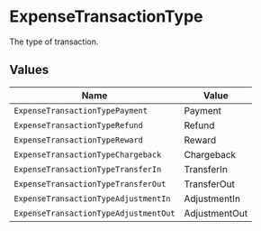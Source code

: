 # ExpenseTransactionType

The type of transaction.


## Values

| Name                                  | Value                                 |
| ------------------------------------- | ------------------------------------- |
| `ExpenseTransactionTypePayment`       | Payment                               |
| `ExpenseTransactionTypeRefund`        | Refund                                |
| `ExpenseTransactionTypeReward`        | Reward                                |
| `ExpenseTransactionTypeChargeback`    | Chargeback                            |
| `ExpenseTransactionTypeTransferIn`    | TransferIn                            |
| `ExpenseTransactionTypeTransferOut`   | TransferOut                           |
| `ExpenseTransactionTypeAdjustmentIn`  | AdjustmentIn                          |
| `ExpenseTransactionTypeAdjustmentOut` | AdjustmentOut                         |